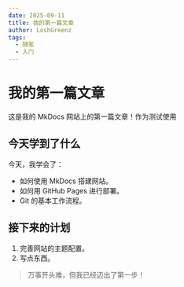 ```yaml
---
date: 2025-09-11
title: 我的第一篇文章
author: LoshGreenz
tags:
  - 随笔
  - 入门
---
```


# 我的第一篇文章

这是我的 MkDocs 网站上的第一篇文章！作为测试使用

## 今天学到了什么

今天，我学会了：

*   如何使用 MkDocs 搭建网站。
*   如何用 GitHub Pages 进行部署。
*   Git 的基本工作流程。

## 接下来的计划

1.  完善网站的主题配置。
2.  写点东西。


> 万事开头难，但我已经迈出了第一步！